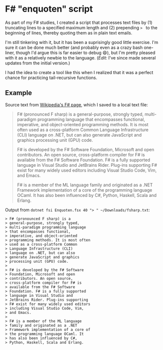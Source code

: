 # F# "enquoten" script

As part of my F# studies, I created a script that processes text files by (1) truncating lines to a specified maximum length and (2) prepending `> ` to the beginning of lines, thereby quoting them as in plain text emails.

<script src="https://gist.github.com/codeconscious/6e098acad292171667eda3862aa6cdc7.js"></script>

I'm still tinkering with it, but it has been a suprisingly good little exercise. I'm sure it can be done much better (and probably even as a crazy bash one-liner, though I'd argue this is far easier to debug 😄), but I'm pretty pleased with it as a relatively newbie to the language. (_Edit:_ I've since made several updates from the initial version.)

I had the idea to create a tool like this when I realized that it was a perfect chance for practicing tail-recursive functions.

## Example

Source text from [Wikipedia's F# page](https://en.wikipedia.org/wiki/F_Sharp_(programming_language)), which I saved to a local text file:

> F# (pronounced F sharp) is a general-purpose, strongly typed, multi-paradigm programming language that encompasses functional, imperative, and object-oriented programming methods. It is most often used as a cross-platform Common Language Infrastructure (CLI) language on .NET, but can also generate JavaScript and graphics processing unit (GPU) code.
> 
> F# is developed by the F# Software Foundation, Microsoft and open contributors. An open source, cross-platform compiler for F# is available from the F# Software Foundation. F# is a fully supported language in Visual Studio and JetBrains Rider. Plug-ins supporting F# exist for many widely used editors including Visual Studio Code, Vim, and Emacs.
> 
> F# is a member of the ML language family and originated as a .NET Framework implementation of a core of the programming language OCaml. It has also been influenced by C#, Python, Haskell, Scala and Erlang.

Output from `dotnet fsi Enquoten.fsx 40 "> " ~/Downloads/fsharp.txt`:

```fundamental
> F# (pronounced F sharp) is a 
> general-purpose, strongly typed, 
> multi-paradigm programming language 
> that encompasses functional, 
> imperative, and object-oriented 
> programming methods. It is most often 
> used as a cross-platform Common 
> Language Infrastructure (CLI) 
> language on .NET, but can also 
> generate JavaScript and graphics 
> processing unit (GPU) code.
> 
> F# is developed by the F# Software 
> Foundation, Microsoft and open 
> contributors. An open source, 
> cross-platform compiler for F# is 
> available from the F# Software 
> Foundation. F# is a fully supported 
> language in Visual Studio and 
> JetBrains Rider. Plug-ins supporting 
> F# exist for many widely used editors 
> including Visual Studio Code, Vim, 
> and Emacs.
> 
> F# is a member of the ML language 
> family and originated as a .NET 
> Framework implementation of a core of 
> the programming language OCaml. It 
> has also been influenced by C#, 
> Python, Haskell, Scala and Erlang. 
```
